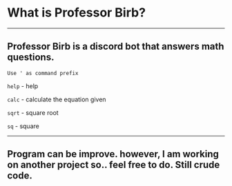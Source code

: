 
# What is Professor Birb? 
---
Professor Birb is a discord bot that answers math questions.
---
`Use ' as command prefix`

`help` - help

`calc` - calculate the equation given

`sqrt` - square root

`sq` - square

---
Program can be improve. however, I am working on another project so.. feel free to do. Still crude code.
---
